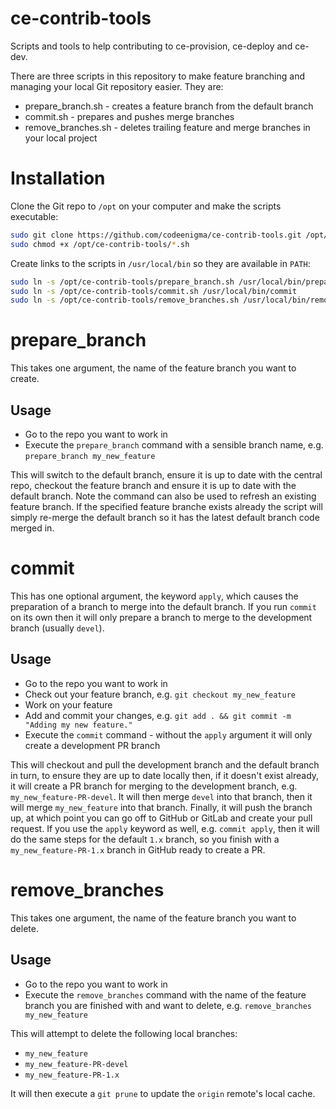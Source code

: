 # ce-contrib-tools
Scripts and tools to help contributing to ce-provision, ce-deploy and ce-dev.

There are three scripts in this repository to make feature branching and managing your local Git repository easier. They are:

* prepare_branch.sh - creates a feature branch from the default branch
* commit.sh - prepares and pushes merge branches
* remove_branches.sh - deletes trailing feature and merge branches in your local project

# Installation
Clone the Git repo to `/opt` on your computer and make the scripts executable:

```bash
sudo git clone https://github.com/codeenigma/ce-contrib-tools.git /opt/ce-contrib-tools/
sudo chmod +x /opt/ce-contrib-tools/*.sh
```

Create links to the scripts in `/usr/local/bin` so they are available in `PATH`:

```bash
sudo ln -s /opt/ce-contrib-tools/prepare_branch.sh /usr/local/bin/prepare_branch
sudo ln -s /opt/ce-contrib-tools/commit.sh /usr/local/bin/commit
sudo ln -s /opt/ce-contrib-tools/remove_branches.sh /usr/local/bin/remove_branches
```

# prepare_branch
This takes one argument, the name of the feature branch you want to create.

## Usage
* Go to the repo you want to work in
* Execute the `prepare_branch` command with a sensible branch name, e.g. `prepare_branch my_new_feature`

This will switch to the default branch, ensure it is up to date with the central repo, checkout the feature branch and ensure it is up to date with the default branch. Note the command can also be used to refresh an existing feature branch. If the specified feature branche exists already the script will simply re-merge the default branch so it has the latest default branch code merged in.

# commit
This has one optional argument, the keyword `apply`, which causes the preparation of a branch to merge into the default branch. If you run `commit` on its own then it will only prepare a branch to merge to the development branch (usually `devel`).

## Usage
* Go to the repo you want to work in
* Check out your feature branch, e.g. `git checkout my_new_feature`
* Work on your feature
* Add and commit your changes, e.g. `git add . && git commit -m "Adding my new feature."`
* Execute the `commit` command - without the `apply` argument it will only create a development PR branch

This will checkout and pull the development branch and the default branch in turn, to ensure they are up to date locally then, if it doesn't exist already, it will create a PR branch for merging to the development branch, e.g. `my_new_feature-PR-devel`. It will then merge `devel` into that branch, then it will merge `my_new_feature` into that branch. Finally, it will push the branch up, at which point you can go off to GitHub or GitLab and create your pull request. If you use the `apply` keyword as well, e.g. `commit apply`, then it will do the same steps for the default `1.x` branch, so  you finish with a `my_new_feature-PR-1.x` branch in GitHub ready to create a PR.

# remove_branches
This takes one argument, the name of the feature branch you want to delete.

## Usage
* Go to the repo you want to work in
* Execute the `remove_branches` command with the name of the feature branch you are finished with and want to delete, e.g. `remove_branches my_new_feature`

This will attempt to delete the following local branches:
* `my_new_feature`
* `my_new_feature-PR-devel`
* `my_new_feature-PR-1.x`

It will then execute a `git prune` to update the `origin` remote's local cache.
